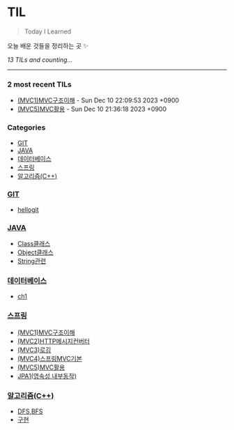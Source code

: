 # TIL
> Today I Learned

오늘 배운 것들을 정리하는 곳 ✨


_13 TILs and counting..._

---

### 2 most recent TILs

- [(MVC1)MVC구조이해](스프링/(MVC1)MVC구조이해.md) - Sun Dec 10 22:09:53 2023 +0900
- [(MVC5)MVC활용](스프링/(MVC5)MVC활용.md) - Sun Dec 10 21:36:18 2023 +0900

### Categories

- [GIT](#GIT)
- [JAVA](#JAVA)
- [데이터베이스](#데이터베이스)
- [스프링](#스프링)
- [알고리즘(C++)](#알고리즘(C++))

### [GIT](#GIT)
- [hellogit](GIT/hellogit.md)

### [JAVA](#JAVA)
- [Class클래스](JAVA/Class클래스.md)
- [Object클래스](JAVA/Object클래스.md)
- [String관련](JAVA/String관련.md)

### [데이터베이스](#데이터베이스)
- [ch1](데이터베이스/ch1.md)

### [스프링](#스프링)
- [(MVC1)MVC구조이해](스프링/(MVC1)MVC구조이해.md)
- [(MVC2)HTTP메시지컨버터](스프링/(MVC2)HTTP메시지컨버터.md)
- [(MVC3)로깅](스프링/(MVC3)로깅.md)
- [(MVC4)스프링MVC기본](스프링/(MVC4)스프링MVC기본.md)
- [(MVC5)MVC활용](스프링/(MVC5)MVC활용.md)
- [JPA1(영속성,내부동작)](스프링/JPA1(영속성,내부동작).md)

### [알고리즘(C++)](#알고리즘(C++))
- [DFS,BFS](알고리즘(C++)/DFS,BFS.md)
- [구현](알고리즘(C++)/구현.md)


